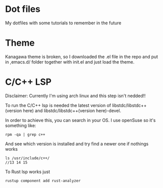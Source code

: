 # Dot files

My dotfiles with some tutorials to remember in the future

# Theme

Kanagawa theme is broken, so I downloaded the .el file in the repo and put in ,emacs.d/ folder together with init.el and just load the theme.


# C/C++ LSP

Disclaimer: Currently I'm using arch linux and this step isn't nedded!!

To run the C/C++ lsp is needed the latest version of libstdc/libstdc++(version here) and libstdc/libstdc++(version here)-devel.

In order to achieve this, you can search in your OS. I use openSuse so it's something like:

```
rpm -qa | grep c++  
```

And see which version is installed and try find a newer one if nothings works

```
ls /usr/include/c++/  
//13 14 15
```

To Rust lsp works just

```
rustup component add rust-analyzer
```
